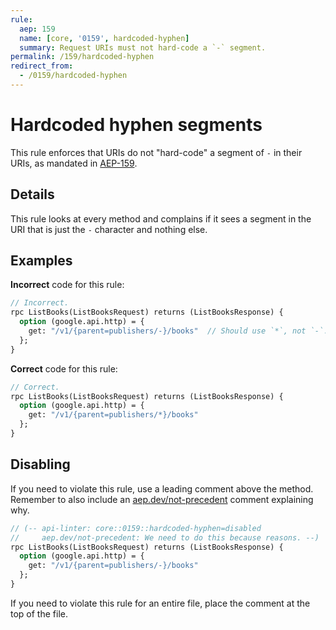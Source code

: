 ```yaml
---
rule:
  aep: 159
  name: [core, '0159', hardcoded-hyphen]
  summary: Request URIs must not hard-code a `-` segment.
permalink: /159/hardcoded-hyphen
redirect_from:
  - /0159/hardcoded-hyphen
---
```


# Hardcoded hyphen segments

This rule enforces that URIs do not "hard-code" a segment of `-` in their URIs,
as mandated in [AEP-159][].

## Details

This rule looks at every method and complains if it sees a segment in the URI
that is just the `-` character and nothing else.

## Examples

**Incorrect** code for this rule:

```proto
// Incorrect.
rpc ListBooks(ListBooksRequest) returns (ListBooksResponse) {
  option (google.api.http) = {
    get: "/v1/{parent=publishers/-}/books"  // Should use `*`, not `-`.
  };
}
```

**Correct** code for this rule:

```proto
// Correct.
rpc ListBooks(ListBooksRequest) returns (ListBooksResponse) {
  option (google.api.http) = {
    get: "/v1/{parent=publishers/*}/books"
  };
}
```

## Disabling

If you need to violate this rule, use a leading comment above the method.
Remember to also include an [aep.dev/not-precedent][] comment explaining why.

```proto
// (-- api-linter: core::0159::hardcoded-hyphen=disabled
//     aep.dev/not-precedent: We need to do this because reasons. --)
rpc ListBooks(ListBooksRequest) returns (ListBooksResponse) {
  option (google.api.http) = {
    get: "/v1/{parent=publishers/-}/books"
  };
}
```

If you need to violate this rule for an entire file, place the comment at the
top of the file.

[aep-159]: https://aep.dev/159
[aep.dev/not-precedent]: https://aep.dev/not-precedent
